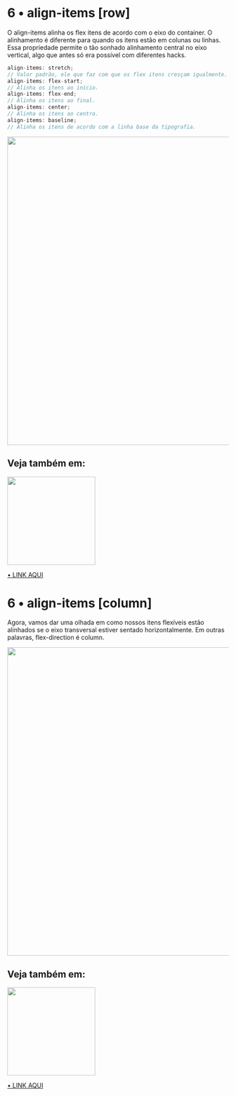 # 6 • align-items [row]

O align-items alinha os flex itens de acordo com o eixo do container.
O alinhamento é diferente para quando os itens estão em colunas ou linhas.
</br>
Essa propriedade permite o tão sonhado alinhamento central no eixo vertical,
algo que antes só era possível com diferentes hacks.

```js
align-items: stretch;
// Valor padrão, ele que faz com que os flex itens cresçam igualmente.
align-items: flex-start;
// Alinha os itens ao início.
align-items: flex-end;
// Alinha os itens ao final.
align-items: center;
// Alinha os itens ao centro.
align-items: baseline;
// Alinha os itens de acordo com a linha base da tipografia.
```
<img width="700px" src="https://user-images.githubusercontent.com/57417305/81316019-70633a00-9061-11ea-9e5e-cd53bb2ccbb4.png" />

## Veja também em:
<img width="200px" src="https://user-images.githubusercontent.com/57417305/80937857-23573d80-8dad-11ea-8473-123454e87187.png"/>

[• LINK AQUI](https://codepen.io/Gohara/pen/OJyvLyW)

# 6 • align-items [column]

Agora, vamos dar uma olhada em como nossos itens flexíveis estão alinhados se o eixo transversal estiver sentado horizontalmente. Em outras palavras, flex-direction é column.

<img width="700px" src="https://user-images.githubusercontent.com/57417305/81315259-79074080-9060-11ea-81a9-629b39451eb8.png" />

## Veja também em:
<img width="200px" src="https://user-images.githubusercontent.com/57417305/80937857-23573d80-8dad-11ea-8473-123454e87187.png"/>

[• LINK AQUI](https://codepen.io/Gohara/pen/dyYmbNo)

